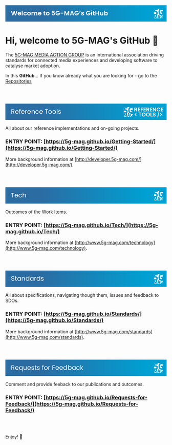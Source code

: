 <img src="./images/Button_Welcome.png">

# Hi, welcome to 5G-MAG's GitHub 👋

The [5G-MAG MEDIA ACTION GROUP](https://www.5g-mag.com) is an international association driving standards for connected media experiences and developing software to catalyse market adoption.

In this **GitHub**... If you know already what you are looking for - go to the [Repositories](https://github.com/orgs/5G-MAG/repositories)

<br><br>

<a href="https://5g-mag.github.io/Getting-Started/"><img src="./images/Button_RT.png"><a/>

All about our reference implementations and on-going projects.
### ENTRY POINT: [https://5g-mag.github.io/Getting-Started/](https://5g-mag.github.io/Getting-Started/)
More background information at [http://developer.5g-mag.com/](http://developer.5g-mag.com/).

<br><br>

<a href="https://5g-mag.github.io/Tech/"><img src="./images/Button_Tech.png"><a/>

Outcomes of the Work Items.
### ENTRY POINT: [https://5g-mag.github.io/Tech/](https://5g-mag.github.io/Tech/)
More background information at [http://www.5g-mag.com/technology](http://www.5g-mag.com/technology).

<br><br>

<a href="https://5g-mag.github.io/Standards/"><img src="./images/Button_Std.png"><a/>

All about specifications, navigating though them, issues and feedback to SDOs.
### ENTRY POINT: [https://5g-mag.github.io/Standards/](https://5g-mag.github.io/Standards/)
More background information at [http://www.5g-mag.com/standards](http://www.5g-mag.com/standards).

<br><br>

<a href="https://5g-mag.github.io/Requests-for-Feedback/"><img src="./images/Button_RfF.png"><a/>

Comment and provide feeback to our publications and outcomes.
### ENTRY POINT: [https://5g-mag.github.io/Requests-for-Feedback/](https://5g-mag.github.io/Requests-for-Feedback/)

<br><br>

Enjoy! 💪
